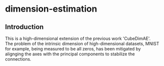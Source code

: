 # dimension-estimation

## Introduction
This is a high-dimensional extension of the previous work 'CubeDimAE'. The problem of the intrinsic dimension of high-dimensional datasets, MNIST for example, being measured to be all zeros, has been mitigated by alignging the axes with the principal components to stabilize the connections.
